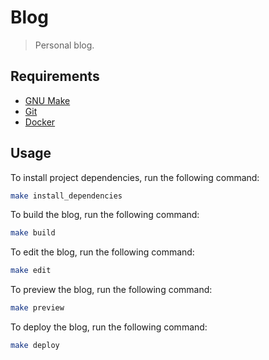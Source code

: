 # Blog

> Personal blog.

## Requirements

- [GNU Make](https://www.gnu.org/software/make/)
- [Git](https://git-scm.com)
- [Docker](https://www.docker.com)

## Usage

To install project dependencies, run the following command:
```bash
make install_dependencies
```

To build the blog, run the following command:
```bash
make build
```

To edit the blog, run the following command:
```bash
make edit
```

To preview the blog, run the following command:
```bash
make preview
```

To deploy the blog, run the following command:
```bash
make deploy
```
